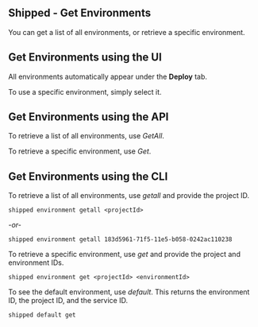 ## Shipped - Get Environments

You can get a list of all environments, or retrieve a specific environment.




## Get Environments using the UI

All environments automatically appear under the **Deploy** tab.

To use a specific environment, simply select it.








## Get Environments  using the API

To retrieve a list of all environments, use *GetAll*.




To retrieve a specific environment, use *Get*.








## Get Environments  using the CLI

To retrieve a list of all environments, use *getall* and provide the project ID.

	shipped environment getall <projectId> 

*-or-*

	shipped environment getall 183d5961-71f5-11e5-b058-0242ac110238 

To retrieve a specific environment, use *get* and provide the project and environment IDs.

	shipped environment get <projectId> <environmentId>

To see the default environment, use *default*. This returns the environment ID, the project ID, and the service ID.

	shipped default get




